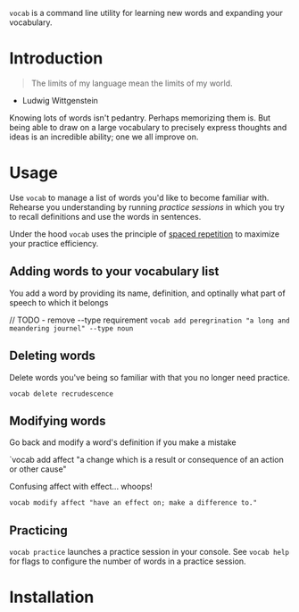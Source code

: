 `vocab` is a command line utility for learning new words and expanding your
vocabulary.

# Introduction
> The limits of my language mean the limits of my world.
  - Ludwig Wittgenstein

Knowing lots of words isn't pedantry. Perhaps memorizing them is. But being able
to draw on a large vocabulary to precisely express thoughts and ideas is an
incredible ability; one we all improve on.

# Usage
Use `vocab` to manage a list of words you'd like to become familiar with.
Rehearse you understanding by running *practice sessions* in which you try to
recall definitions and use the words in sentences.

Under the hood `vocab` uses the principle of [spaced
repetition](https://en.wikipedia.org/wiki/Spaced_repetition) to maximize your
practice efficiency.

## Adding words to your vocabulary list
You add a word by providing its name, definition, and optinally what part of
speech to which it belongs

// TODO - remove --type requirement
`vocab add peregrination "a long and meandering journel" --type noun`

## Deleting words
Delete words you've being so familiar with that you no longer need practice.

`vocab delete recrudescence`

## Modifying words
Go back and modify a word's definition if you make a mistake

`vocab add affect "a change which is a result or consequence of an action or
other cause"

Confusing affect with effect... whoops!

`vocab modify affect "have an effect on; make a difference to."`

## Practicing
`vocab practice` launches a practice session in your console. See `vocab help`
for flags to configure the number of words in a practice session.

# Installation
